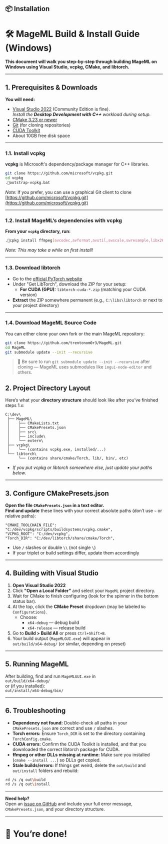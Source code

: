 
## 📦 Installation

# 🛠️ MageML Build & Install Guide (Windows)

**This document will walk you step-by-step through building MageML on Windows using Visual Studio, vcpkg, CMake, and libtorch.**

---

## 1. Prerequisites & Downloads

**You will need:**

- [Visual Studio 2022](https://visualstudio.microsoft.com/vs/) (Community Edition is fine).  
  _Install the **Desktop Development with C++** workload during setup._
- [CMake 3.23 or newer](https://cmake.org/download/)
- [Git](https://git-scm.com/download/win) (for cloning repositories)
- [CUDA Toolkit](https://developer.nvidia.com/cuda-downloads) 
- About 10GB free disk space

---

### 1.1. Install vcpkg

**vcpkg** is Microsoft's dependency/package manager for C++ libraries.

```sh
git clone https://github.com/microsoft/vcpkg.git
cd vcpkg
.ootstrap-vcpkg.bat
```
_Note:_ If you prefer, you can use a graphical Git client to clone [https://github.com/microsoft/vcpkg.git](https://github.com/microsoft/vcpkg.git)

---

### 1.2. Install MageML’s dependencies with vcpkg

**From your `vcpkg` directory, run:**

```sh
.cpkg install ffmpeg[avcodec,avformat,avutil,swscale,swresample,libx264] glfw3 glad spdlog fmt stb onnxruntime-gpu
```

_Note: This may take a while on first install!_

---

### 1.3. Download libtorch

- Go to the [official PyTorch website](https://pytorch.org/get-started/locally/)
- Under "Get LibTorch", download the ZIP for your setup:
  - **For CUDA (GPU):** `libtorch-cuda-*.zip` (matching your CUDA version)
- **Extract** the ZIP somewhere permanent (e.g., `C:\libs\libtorch` or next to your project directory)

---

### 1.4. Download MageML Source Code

You can either clone your own fork or the main MageML repository:

```bash
git clone https://github.com/trentonom0r3/MageML.git
cd MageML
git submodule update --init --recursive
```

> 🧱 Be sure to run `git submodule update --init --recursive` after cloning — MageML uses submodules like `imgui-node-editor` and others.

## 2. Project Directory Layout

Here’s what your **directory structure** should look like after you’ve finished steps 1.x:

```
C:\dev\
 ├── MageML\
 │    ├── CMakeLists.txt
 │    ├── CMakePresets.json
 │    ├── src\
 │    ├── include\
 │    └── extern\
 ├── vcpkg\
 │    └── (contains vcpkg.exe, installed/...)
 └── libtorch\
      └── (contains share/cmake/Torch, lib/, bin/, etc)
```

- _If you put vcpkg or libtorch somewhere else, just update your paths below._

---

## 3. Configure CMakePresets.json

**Open the file `CMakePresets.json` in a text editor.**  
**Find and update** these lines with your correct absolute paths (don’t use `~` or relative paths):

```jsonc
"CMAKE_TOOLCHAIN_FILE": "C:/dev/vcpkg/scripts/buildsystems/vcpkg.cmake",
"VCPKG_ROOT": "C:/dev/vcpkg",
"Torch_DIR": "C:/dev/libtorch/share/cmake/Torch",
```
- Use `/` slashes or double `\\` (not single `\`)
- If your triplet or build settings differ, update them accordingly

---

## 4. Building with Visual Studio

1. **Open Visual Studio 2022**  
2. Click **"Open a Local Folder"** and select your `MageML` project directory.
3. Wait for CMake to finish configuring (look for the spinner in the bottom status bar).
4. At the top, click the **CMake Preset** dropdown (may be labeled `No Configurations`).
    - Choose:
      - `x64-debug` — debug build
      - `x64-release` — release build
5. Go to **Build > Build All** or press `Ctrl+Shift+B`.
6. Your build output (`MageMLGUI.exe`) will appear in  
   `out/build/x64-debug/` (or similar, depending on preset)

---

## 5. Running MageML

After building, find and run `MageMLGUI.exe` in  
`out/build/x64-debug/`  
or (if you installed):  
`out/install/x64-debug/bin/`

---

## 6. Troubleshooting

- **Dependency not found:** Double-check all paths in your `CMakePresets.json` are correct and use `/` slashes.
- **Torch errors:** Ensure `Torch_DIR` is set to the directory containing `TorchConfig.cmake`.
- **CUDA errors:** Confirm the CUDA Toolkit is installed, and that you downloaded the correct libtorch package for CUDA.
- **ffmpeg or other DLLs missing at runtime:** Make sure you installed (`cmake --install ...`) so DLLs get copied.
- **Stale builds/errors:** If things get weird, delete the `out/build` and `out/install` folders and rebuild:

```sh
rd /s /q out\build
rd /s /q out\install
```

---

**Need help?**  
Open an [issue on GitHub](https://github.com/MageML/issues) and include your full error message, `CMakePresets.json`, and your directory structure.

---

# 🎉 You’re done!